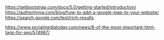 https://getbootstrap.com/docs/5.0/getting-started/introduction/
https://authoritynw.com/blog/how-to-add-a-google-map-to-your-website/
https://search.google.com/test/rich-results

https://www.socialmediatoday.com/news/8-of-the-most-important-html-tags-for-seo/574987/
